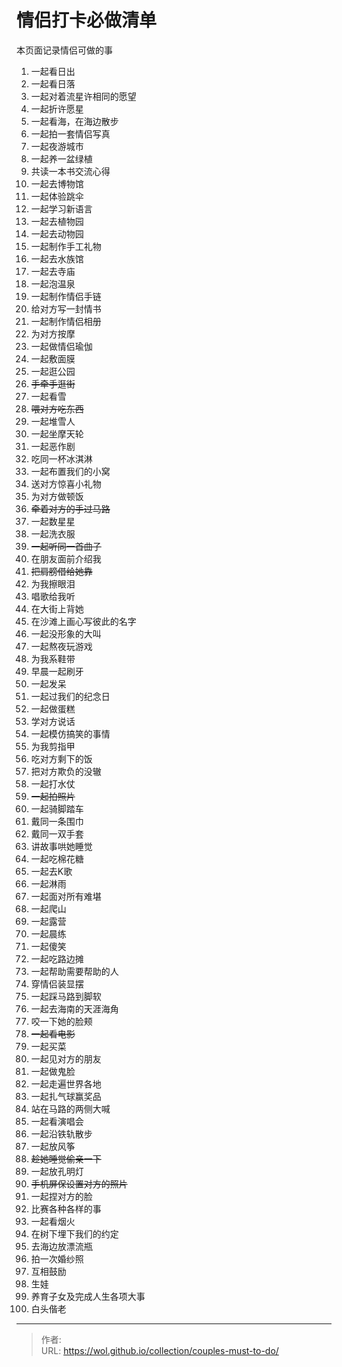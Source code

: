 # 情侣打卡必做清单


本页面记录情侣可做的事

1. 一起看日出
2. 一起看日落
3. 一起对着流星许相同的愿望
4. 一起折许愿星
5. 一起看海，在海边散步
6. 一起拍一套情侣写真
7. 一起夜游城市
8. 一起养一盆绿植
9. 共读一本书交流心得
10. 一起去博物馆
11. 一起体验跳伞
12. 一起学习新语言
13. 一起去植物园
14. 一起去动物园
15. 一起制作手工礼物
16. 一起去水族馆
17. 一起去寺庙
18. 一起泡温泉
19. 一起制作情侣手链
20. 给对方写一封情书
21. 一起制作情侣相册
22. 为对方按摩
23. 一起做情侣瑜伽
24. 一起敷面膜
25. 一起逛公园
26. ~~手牵手逛街~~
1. 一起看雪
2. ~~喂对方吃东西~~
3. 一起堆雪人
4. 一起坐摩天轮
5. 一起恶作剧
6. 吃同一杯冰淇淋
8. 一起布置我们的小窝
9. 送对方惊喜小礼物
10. 为对方做顿饭
11. ~~牵着对方的手过马路~~
12. 一起数星星
13. 一起洗衣服
14. ~~一起听同一首曲子~~
15. 在朋友面前介绍我
16. ~~把肩膀借给她靠~~
17. 为我擦眼泪
18. 唱歌给我听
19. 在大街上背她
20. 在沙滩上画心写彼此的名字
21. 一起没形象的大叫
22. 一起熬夜玩游戏
23. 为我系鞋带
24. 早晨一起刷牙
25. 一起发呆
26. 一起过我们的纪念日
27. 一起做蛋糕
28. 学对方说话
29. 一起模仿搞笑的事情
30. 为我剪指甲
31. 吃对方剩下的饭
32. 把对方欺负的没辙
33. 一起打水仗
34. ~~一起拍照片~~
35. 一起骑脚踏车
36. 戴同一条围巾
37. 戴同一双手套
38. 讲故事哄她睡觉
39. 一起吃棉花糖
40. 一起去K歌
41. 一起淋雨
42. 一起面对所有难堪
43. 一起爬山
44. 一起露营
45. 一起晨练
46. 一起傻笑
47. 一起吃路边摊
48. 一起帮助需要帮助的人
49. 穿情侣装显摆
50. 一起踩马路到脚软
51. 一起去海南的天涯海角
52. 咬一下她的脸颊
53. ~~一起看电影~~
54. 一起买菜
55. 一起见对方的朋友
56. 一起做鬼脸
57. 一起走遍世界各地
58. 一起扎气球赢奖品
59. 站在马路的两侧大喊
60. 一起看演唱会
61. 一起沿铁轨散步
62. 一起放风筝
63. ~~趁她睡觉偷亲一下~~
64. 一起放孔明灯
65. ~~手机屏保设置对方的照片~~
66. 一起捏对方的脸
67. 比赛各种各样的事
68. 一起看烟火
69. 在树下埋下我们的约定
70. 去海边放漂流瓶
71. 拍一次婚纱照
72. 互相鼓励
73. 生娃
74. 养育子女及完成人生各项大事
75. 白头偕老


---

> 作者:   
> URL: https://wol.github.io/collection/couples-must-to-do/  

